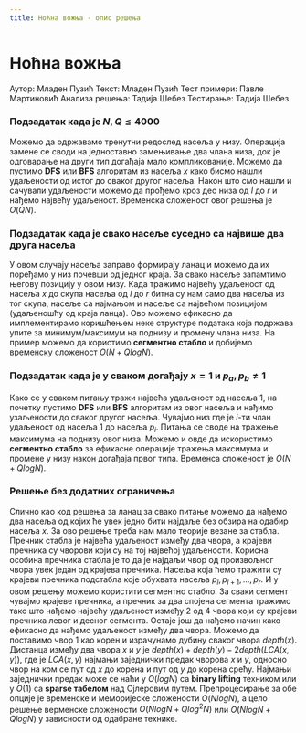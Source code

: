 ```yaml
---
title: Ноћна вожња - опис решења
---
```


# Ноћна вожња

Аутор: Младен Пузић
Текст: Младен Пузић
Тест примери: Павле Мартиновић
Анализа решења: Тадија Шебез
Тестирање: Тадија Шебез

### Подзадатак када је $N, Q \leq 4000$

Можемо да одржавамо тренутни редослед насеља у низу. Операција замене се своди на једноставно замењивање два члана низа, док је одговарање на други тип догађаја мало компликованије. Можемо да пустимо **DFS** или **BFS** алгоритам из насеља $x$ како бисмо нашли удаљености од истог до сваког другог насеља. Након што смо нашли и сачували удаљености можемо да прођемо кроз део низа од $l$ до $r$ и нађемо највећу удаљеност. Временска сложеност овог решења је $O(QN)$.

### Подзадатак када је свако насеље суседно са највише два друга насеља

У овом случају насеља заправо формирају ланац и можемо да их поређамо у низ почевши од једног краја. За свако насеље запамтимо његову позицију у овом низу. Када тражимо највећу удаљеност од насеља $x$ до скупа насеља од $l$ до $r$ битна су нам само два насеља из тог скупа, насеље са најмањом и насеље са највећом позицијом (удаљеношћу од краја ланца). Ово можемо ефикасно да имплементирамо коришћењем неке структуре података која подржава упите за минимум/максимум на поднизу и промену члана низа. На пример можемо да користимо **сегментно стабло** и добијемо временску сложеност $О(N + QlogN)$.

### Подзадатак када је у сваком догађају $x = 1$ и $p_a, p_b \neq 1$

Како се у сваком питању тражи највећа удаљеност од насеља 1, на почетку пустимо **DFS** или **BFS** алгоритам из овог насеља и нађимо узаљености до сваког другог насеља. Чувајмо низ где је $i$-ти члан удаљеност од насеља 1 до насеља $p_i$. Питања се своде на тражење максимума на поднизу овог низа. Можемо и овде да искористимо **сегментно стабло** за ефикасне операције тражења максимума и промене у низу након догађаја првог типа. Временса сложеност је $O(N + QlogN)$.

### Решење без додатних ограничења

Слично као код решења за ланац за свако питање можемо да нађемо два насеља од којих ће увек једно бити најдаље без обзира на одабир насеља $x$. За ово решење треба нам мало теорије везане за стабла. Пречник стабла је највећа удаљеност између два чвора, а крајеви пречника су чворови који су на тој највећој удаљености. Корисна особина пречника стабла је то да је најдаљи чвор од произвољног чвора увек један од крајева пречника. Насеља која ћемо тражити су крајеви пречника подстабла које обухвата насеља $p_l, p_{l+1}, \dots, p_r$. И у овом решењу можемо користити сегментно стабло. За сваки сегмент чувајмо крајеве пречника, а пречник за два спојена сегмента тражимо тако што нађемо највећу удаљеност између 2 од 4 чвора који су крајеви пречника левог и десног сегмента. Остаје још да нађемо начин како ефикасно да нађемо удаљеност између два чвора. Можемо да поставимо чвор 1 као корен и израчунамо дубину сваког чвора $depth(x)$. Дистанца између два чвора $x$ и $y$ је $depth(x) + depth(y) - 2 depth(LCA(x, y))$, где је $LCA(x, y)$ најмањи заједнички предак чворова $x$ и $y$, односно чвор на ком се пут од $x$ до корена и пут од $y$ до корена срећу. Најмањи заједнички предак може се наћи у $O(logN)$ са **binary lifting** техником или у $О(1)$ са **sparse табелом** над Ојлеровим путем. Препроцесирање за обе опције је временске и меморијеске сложености $О(NlogN)$, а цело решење верменске сложености $O(NlogN + Q log^2 N)$ или $O(NlogN + QlogN)$ у зависности од одабране технике.
